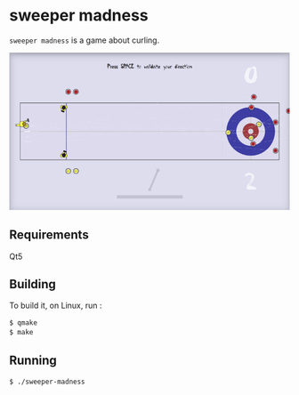 # sweeper madness

`sweeper madness` is a game about curling.

![screenshot](/sweeper-madness.gif)

## Requirements

Qt5

## Building

To build it, on Linux, run :

```bash
$ qmake
$ make
```

## Running

```bash
$ ./sweeper-madness
```
